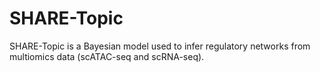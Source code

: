 # SHARE-Topic
SHARE-Topic is a Bayesian model used to infer regulatory networks from multiomics data (scATAC-seq and scRNA-seq).